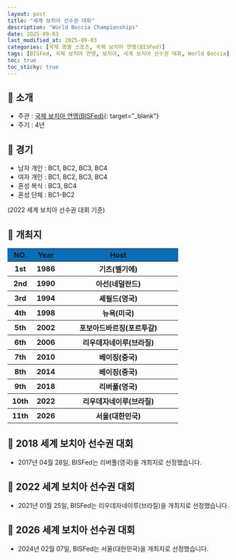 ```yaml
---
layout: post
title: "세계 보치아 선수권 대회"
description: "World Boccia Championships"
date: 2025-09-03
last_modified_at: 2025-09-03
categories: [국제 종별 스포츠, 국제 보치아 연맹(BISFed)]
tags: [BISFed, 국제 보치아 연맹, 보치아, 세계 보치아 선수권 대회, World Boccia]
toc: true
toc_sticky: true
---
```

## 📜 소개
* 주관 : [국제 보치아 연맹(BISFed)](http://www.worldboccia.com/){: target="_blank"}
* 주기 : 4년

## 📜 경기
* 남자 개인 : BC1, BC2, BC3, BC4
* 여자 개인 : BC1, BC2, BC3, BC4
* 혼성 복식 : BC3, BC4
* 혼성 단체 : BC1-BC2

(2022 세계 보치아 선수권 대회 기준)

## 📜 개최지
<html>

<head>
    <meta charset="UTF-8">
</head>

<body>
    <table>
        <tr style="background: #0B6DB7;">
            <th style="width: 15%; font-weight: bold;">NO.</th>
            <th style="width: 15%; font-weight: bold;">Year</th>
            <th style="width: 70%; font-weight: bold;">Host</th>
        </tr>
        <tr>
            <th>1st</th>
            <th>1986</th>
            <th>기츠(벨기에)</th>
        </tr>
        <tr>
            <th>2nd</th>
            <th>1990</th>
            <th>아선(네덜란드)</th>
        </tr>
        <tr>
            <th>3rd</th>
            <th>1994</th>
            <th>셰필드(영국)</th>
        </tr>
        <tr>
            <th>4th</th>
            <th>1998</th>
            <th>뉴욕(미국)</th>
        </tr>
        <tr>
            <th>5th</th>
            <th>2002</th>
            <th>포보아드바르징(포르투갈)</th>
        </tr>
        <tr>
            <th>6th</th>
            <th>2006</th>
            <th>리우데자네이루(브라질)</th>
        </tr>
        <tr>
            <th>7th</th>
            <th>2010</th>
            <th>베이징(중국)</th>
        </tr>
        <tr>
            <th>8th</th>
            <th>2014</th>
            <th>베이징(중국)</th>
        </tr>
        <tr>
            <th>9th</th>
            <th>2018</th>
            <th>리버풀(영국)</th>
        </tr>
        <tr>
            <th>10th</th>
            <th>2022</th>
            <th>리우데자네이루(브라질)</th>
        </tr>
        <tr>
            <th><span class="korea-host">11th</span></th>
            <th><span class="korea-host">2026</span></th>
            <th><span class="korea-host">서울(대한민국)</span></th>
        </tr>
    </table>
</body>

</html>

## 📜 2018 세계 보치아 선수권 대회
* 2017년 04월 28일, BISFed는 <span class="foreign-host">리버풀(영국)</span>을 개최지로 선정했습니다.

## 📜 2022 세계 보치아 선수권 대회
* 2021년 01월 25일, BISFed는 <span class="foreign-host">리우데자네이루(브라질)</span>을 개최지로 선정했습니다.

## 📜 2026 세계 보치아 선수권 대회
* 2024년 02월 07일, BISFed는 <span class="korea-host">서울(대한민국)</span>을 개최지로 선정했습니다.

